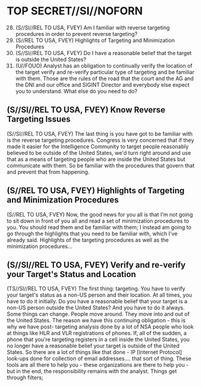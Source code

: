 # TOP SECRET//SI//NOFORN 

28. (S//SI//REL TO USA, FVEY) Am I familiar with reverse targeting procedures in order to prevent reverse targeting?
29. (S//REL TO USA, FVEY) Highlights of Targeting and Minimization Procedures
30. (S//SI//REL TO USA, FVEY) Do I have a reasonable belief that the target is outside the United States?
31. (U//FOUO) Analyst has an obligation to continually verify the location of the target verify and re-verify
particular type of targeting and be familiar with them. Those are the rules of the road that the court and the AG and the DNI and our office and SIGINT Director and everybody else expect you to understand. What else do you need to do?

## (S//SI//REL TO USA, FVEY) Know Reverse Targeting Issues

(S//SI//REL TO USA, FVEY) The last thing is you have got to be familiar with is the reverse targeting procedures. Congress is very concerned that if they made it easier for the Intelligence Community to target people reasonably believed to be outside of the United States, we'd turn right around and use that as a means of targeting people who are inside the United States but communicate with them. So be familiar with the procedures that govern that and prevent that from happening.

## (S//REL TO USA, FVEY) Highlights of Targeting and Minimization Procedures

(S//REL TO USA, FVEY) Now, the good news for you all is that I'm not going to sit down in front of you all and read a set of minimization procedures to you. You should read them and be familiar with them; I instead am going to go through the highlights that you need to be familiar with, which I've already said. Highlights of the targeting procedures as well as the minimization procedures...

## (S//SI//REL TO USA, FVEY) Verify and re-verify your Target's Status and Location

(TS//SI//REL TO USA, FVEY) The first thing: targeting. You have to verify your target's status as a non-US person and their location. At all times, you have to do it initially. Do you have a reasonable belief that your target is a non-US person outside the United States? And you have to do it always. Some things can change. People move around. They move into and out of the United States. The reason we have this continuing obligation - this is why we have post- targeting analysis done by a lot of NSA people who look at things like HLR and VLR registrations of phones. If, all of the sudden, a phone that you're targeting registers in a cell inside the United States, you no longer have a reasonable belief your target is outside of the United States. So there are a lot of things like that done - IP [Internet Protocol] look-ups done for collection of email addresses.... that sort of thing. These tools are all there to help you - these organizations are there to help you - but in the end, the responsibility remains with the analyst. Things get through filters;
